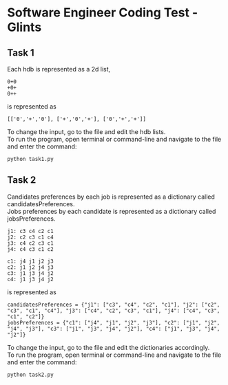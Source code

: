 # Software Engineer Coding Test - Glints

## Task 1

Each hdb is represented as a 2d list, 

```
0+0
+0+
0++
```
is represented as
```
[['0','+','0'], ['+','0','+'], ['0','+','+']]
```

To change the input, go to the file and edit the hdb lists.                                      
To run the program, open terminal or command-line and navigate to the file and enter the command:
```
python task1.py
```




## Task 2

Candidates preferences by each job is represented as a dictionary called candidatesPreferences.                        
Jobs preferences by each candidate is represented as a dictionary called jobsPreferences.

```
j1: c3 c4 c2 c1
j2: c2 c3 c1 c4
j3: c4 c2 c3 c1
j4: c4 c3 c1 c2

c1: j4 j1 j2 j3
c2: j1 j2 j4 j3
c3: j1 j3 j4 j2
c4: j1 j3 j4 j2
```
is represented as
```
candidatesPreferences = {"j1": ["c3", "c4", "c2", "c1"], "j2": ["c2", "c3", "c1", "c4"], "j3": ["c4", "c2", "c3", "c1"], "j4": ["c4", "c3", "c1", "c2"]}
jobsPreferences = {"c1": ["j4", "j1", "j2", "j3"], "c2": ["j1", "j2", "j4", "j3"], "c3": ["j1", "j3", "j4", "j2"], "c4": ["j1", "j3", "j4", "j2"]}
```

To change the input, go to the file and edit the dictionaries accordingly.                                      
To run the program, open terminal or command-line and navigate to the file and enter the command:
```
python task2.py
```
